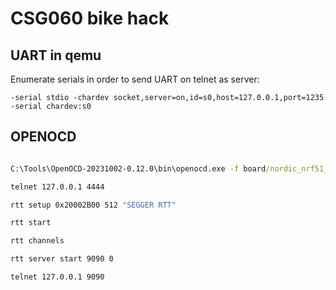 
# CSG060 bike hack

## UART in qemu

Enumerate serials in order to send UART on telnet as server:

`-serial stdio -chardev socket,server=on,id=s0,host=127.0.0.1,port=1235 -serial chardev:s0`

## OPENOCD

```cmd

C:\Tools\OpenOCD-20231002-0.12.0\bin\openocd.exe -f board/nordic_nrf51_dap.cfg

telnet 127.0.0.1 4444

rtt setup 0x20002B00 512 "SEGGER RTT"

rtt start

rtt channels

rtt server start 9090 0

telnet 127.0.0.1 9090

```
